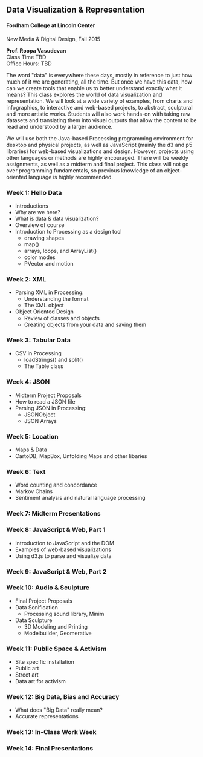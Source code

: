 ## Data Visualization & Representation
#### Fordham College at Lincoln Center
New Media & Digital Design, Fall 2015

<strong>Prof. Roopa Vasudevan</strong>  
Class Time TBD  
Office Hours: TBD  

The word "data" is everywhere these days, mostly in reference to just how much of it we are generating, all the time. But once we have this data, how can we create tools that enable us to better understand exactly what it means? This class explores the world of data visualization and representation. We will look at a wide variety of examples, from charts and infographics, to interactive and web-based projects, to abstract, sculptural and more artistic works. Students will also work hands-on with taking raw datasets and translating them into visual outputs that allow the content to be read and understood by a larger audience.

We will use both the Java-based Processing programming environment for desktop and physical projects, as well as JavaScript (mainly the d3 and p5 libraries) for web-based visualizations and design. However, projects using other languages or methods are highly encouraged. There will be weekly assignments, as well as a midterm and final project. This class will not go over programming fundamentals, so previous knowledge of an object-oriented language is highly recommended.

### Week 1: Hello Data
- Introductions
- Why are we here?
- What is data & data visualization?
- Overview of course
- Introduction to Processing as a design tool
  - drawing shapes
  - map()
  - arrays, loops, and ArrayList()
  - color modes
  - PVector and motion

### Week 2: XML
- Parsing XML in Processing:
  - Understanding the format
  - The XML object
- Object Oriented Design
  - Review of classes and objects
  - Creating objects from your data and saving them

### Week 3: Tabular Data
- CSV in Processing
  - loadStrings() and split()
  - The Table class

### Week 4: JSON
- Midterm Project Proposals
- How to read a JSON file
- Parsing JSON in Processing:
  - JSONObject
  - JSON Arrays

### Week 5: Location
- Maps & Data
- CartoDB, MapBox, Unfolding Maps and other libaries

### Week 6: Text
- Word counting and concordance
- Markov Chains
- Sentiment analysis and natural language processing

### Week 7: Midterm Presentations

### Week 8: JavaScript & Web, Part 1
- Introduction to JavaScript and the DOM
- Examples of web-based visualizations
- Using d3.js to parse and visualize data

### Week 9: JavaScript & Web, Part 2

### Week 10: Audio & Sculpture
- Final Project Proposals
- Data Sonification
  - Processing sound library, Minim
- Data Sculpture
  - 3D Modeling and Printing
  - Modelbuilder, Geomerative

### Week 11: Public Space & Activism
- Site specific installation
- Public art
- Street art
- Data art for activism

### Week 12: Big Data, Bias and Accuracy
- What does "Big Data" really mean?
- Accurate representations

### Week 13: In-Class Work Week

### Week 14: Final Presentations
